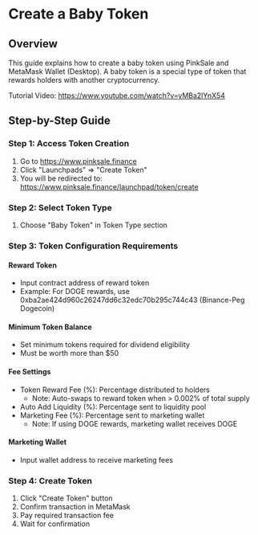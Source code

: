 # Create a Baby Token

## Overview
This guide explains how to create a baby token using PinkSale and MetaMask Wallet (Desktop). A baby token is a special type of token that rewards holders with another cryptocurrency.

Tutorial Video: https://www.youtube.com/watch?v=yMBa2lYnX54

## Step-by-Step Guide

### Step 1: Access Token Creation
1. Go to https://www.pinksale.finance
2. Click "Launchpads" => "Create Token"
3. You will be redirected to: https://www.pinksale.finance/launchpad/token/create

### Step 2: Select Token Type
1. Choose "Baby Token" in Token Type section

### Step 3: Token Configuration Requirements

#### Reward Token
- Input contract address of reward token
- Example: For DOGE rewards, use 0xba2ae424d960c26247dd6c32edc70b295c744c43 (Binance-Peg Dogecoin)

#### Minimum Token Balance
- Set minimum tokens required for dividend eligibility
- Must be worth more than $50

#### Fee Settings
- Token Reward Fee (%): Percentage distributed to holders
  - Note: Auto-swaps to reward token when > 0.002% of total supply
- Auto Add Liquidity (%): Percentage sent to liquidity pool
- Marketing Fee (%): Percentage sent to marketing wallet
  - Note: If using DOGE rewards, marketing wallet receives DOGE

#### Marketing Wallet
- Input wallet address to receive marketing fees

### Step 4: Create Token
1. Click "Create Token" button
2. Confirm transaction in MetaMask
3. Pay required transaction fee
4. Wait for confirmation
